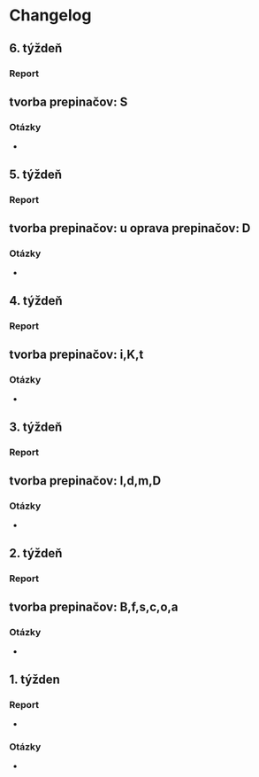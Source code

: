 # Changelog

## 6. týždeň
### Report
tvorba prepinačov: S
- 
### Otázky
- 

## 5. týždeň
### Report
tvorba prepinačov: u
oprava prepinačov: D
- 
### Otázky
- 

## 4. týždeň
### Report
tvorba prepinačov: i,K,t
- 
### Otázky
- 

## 3. týždeň
### Report
tvorba prepinačov: l,d,m,D
- 
### Otázky
- 

## 2. týždeň
### Report
tvorba prepinačov: B,f,s,c,o,a
- 
### Otázky
- 

## 1. týžden
### Report
- 
### Otázky
- 